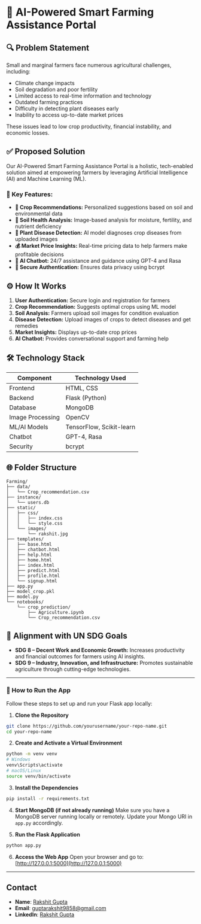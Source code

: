 # 🌾 AI-Powered Smart Farming Assistance Portal

## 🔍 Problem Statement

Small and marginal farmers face numerous agricultural challenges, including:

* Climate change impacts
* Soil degradation and poor fertility
* Limited access to real-time information and technology
* Outdated farming practices
* Difficulty in detecting plant diseases early
* Inability to access up-to-date market prices

These issues lead to low crop productivity, financial instability, and economic losses.

## ✅ Proposed Solution

Our AI-Powered Smart Farming Assistance Portal is a holistic, tech-enabled solution aimed at empowering farmers by leveraging Artificial Intelligence (AI) and Machine Learning (ML).

### 🌟 Key Features:

* **🌱 Crop Recommendations:** Personalized suggestions based on soil and environmental data
* **🧪 Soil Health Analysis:** Image-based analysis for moisture, fertility, and nutrient deficiency
* **🌿 Plant Disease Detection:** AI model diagnoses crop diseases from uploaded images
* **💰 Market Price Insights:** Real-time pricing data to help farmers make profitable decisions
* **🤖 AI Chatbot:** 24/7 assistance and guidance using GPT-4 and Rasa
* **🔐 Secure Authentication:** Ensures data privacy using bcrypt

## ⚙️ How It Works

1. **User Authentication:** Secure login and registration for farmers
2. **Crop Recommendation:** Suggests optimal crops using ML model
3. **Soil Analysis:** Farmers upload soil images for condition evaluation
4. **Disease Detection:** Upload images of crops to detect diseases and get remedies
5. **Market Insights:** Displays up-to-date crop prices
6. **AI Chatbot:** Provides conversational support and farming help

## 🛠️ Technology Stack

| Component        | Technology Used          |
| ---------------- | ------------------------ |
| Frontend         | HTML, CSS                |
| Backend          | Flask (Python)           |
| Database         | MongoDB                  |
| Image Processing | OpenCV                   |
| ML/AI Models     | TensorFlow, Scikit-learn |
| Chatbot          | GPT-4, Rasa              |
| Security         | bcrypt                   |

## 🌐 Folder Structure

```
Farming/
├── data/
│   └── Crop_recommendation.csv
├── instance/
│   └── users.db
├── static/
│   ├── css/
│   │   ├── index.css
│   │   └── style.css
│   └── images/
│       └── rakshit.jpg
├── templates/
│   ├── base.html
│   ├── chatbot.html
│   ├── help.html
│   ├── home.html
│   ├── index.html
│   ├── predict.html
│   ├── profile.html
│   └── signup.html
├── app.py
├── model_crop.pkl
├── model.py
└── notebooks/
    └── crop_prediction/
        ├── Agriculture.ipynb
        └── Crop_recommendation.csv
```

## 🎯 Alignment with UN SDG Goals

* **SDG 8 – Decent Work and Economic Growth:** Increases productivity and financial outcomes for farmers using AI insights.
* **SDG 9 – Industry, Innovation, and Infrastructure:** Promotes sustainable agriculture through cutting-edge technologies.


---


### 🚀 How to Run the App

Follow these steps to set up and run your Flask app locally:

1. **Clone the Repository**

```bash
git clone https://github.com/yourusername/your-repo-name.git
cd your-repo-name
```

2. **Create and Activate a Virtual Environment**

```bash
python -m venv venv
# Windows
venv\Scripts\activate
# macOS/Linux
source venv/bin/activate
```

3. **Install the Dependencies**

```bash
pip install -r requirements.txt
```

4. **Start MongoDB (if not already running)**
   Make sure you have a MongoDB server running locally or remotely. Update your Mongo URI in `app.py` accordingly.

5. **Run the Flask Application**

```bash
python app.py
```

6. **Access the Web App**
   Open your browser and go to: [http://127.0.0.1:5000](http://127.0.0.1:5000)

---
   
## Contact
- **Name**: [Rakshit Gupta](https://github.com/Rakshitgupta9/)
- **Email**: guptarakshit9858@gmail.com
- **LinkedIn**: [Rakshit Gupta](https://www.linkedin.com/in/rakshit9/)

